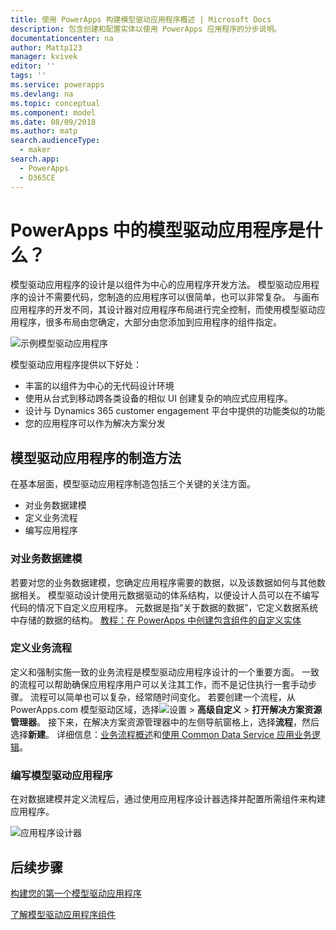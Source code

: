 ```yaml
---
title: 使用 PowerApps 构建模型驱动应用程序概述 | Microsoft Docs
description: 包含创建和配置实体以使用 PowerApps 应用程序的分步说明。
documentationcenter: na
author: Mattp123
manager: kvivek
editor: ''
tags: ''
ms.service: powerapps
ms.devlang: na
ms.topic: conceptual
ms.component: model
ms.date: 08/09/2018
ms.author: matp
search.audienceType:
  - maker
search.app:
  - PowerApps
  - D365CE
---
```

# <a name="what-are-model-driven-apps-in-powerapps"></a>PowerApps 中的模型驱动应用程序是什么？

模型驱动应用程序的设计是以组件为中心的应用程序开发方法。 模型驱动应用程序的设计不需要代码，您制造的应用程序可以很简单，也可以非常复杂。  与画布应用程序的开发不同，其设计器对应用程序布局进行完全控制，而使用模型驱动应用程序，很多布局由您确定，大部分由您添加到应用程序的组件指定。 

![示例模型驱动应用程序](media/model-driven-app-overview/model-app-sample.png)

模型驱动应用程序提供以下好处：
- 丰富的以组件为中心的无代码设计环境 
- 使用从台式到移动跨各类设备的相似 UI 创建复杂的响应式应用程序。
- 设计与 Dynamics 365 customer engagement 平台中提供的功能类似的功能 
- 您的应用程序可以作为解决方案分发
 
## <a name="the-approach-to-model-driven-app-making"></a>模型驱动应用程序的制造方法
在基本层面，模型驱动应用程序制造包括三个关键的关注方面。

- 对业务数据建模 
- 定义业务流程 
- 编写应用程序

### <a name="modeling-business-data"></a>对业务数据建模
若要对您的业务数据建模，您确定应用程序需要的数据，以及该数据如何与其他数据相关。 模型驱动设计使用元数据驱动的体系结构，以便设计人员可以在不编写代码的情况下自定义应用程序。 元数据是指“关于数据的数据”，它定义数据系统中存储的数据的结构。 [教程：在 PowerApps 中创建包含组件的自定义实体](../common-data-service/create-custom-entity.md)

### <a name="defining-business-processes"></a>定义业务流程
定义和强制实施一致的业务流程是模型驱动应用程序设计的一个重要方面。 一致的流程可以帮助确保应用程序用户可以关注其工作，而不是记住执行一套手动步骤。 流程可以简单也可以复杂，经常随时间变化。 若要创建一个流程，从 PowerApps.com 模型驱动区域，选择![设置](media/powerapps-gear.png) > **高级自定义** > **打开解决方案资源管理器**。 接下来，在解决方案资源管理器中的左侧导航窗格上，选择**流程**，然后选择**新建**。 详细信息：[业务流程概述](/flow/business-process-flows-overview)和[使用 Common Data Service 应用业务逻辑](../common-data-service/cds-processes.md)。 

### <a name="composing-the-model-driven-app"></a>编写模型驱动应用程序
在对数据建模并定义流程后，通过使用应用程序设计器选择并配置所需组件来构建应用程序。

![应用程序设计器](media/model-driven-app-overview/app-designer.png)

## <a name="next-steps"></a>后续步骤

[构建您的第一个模型驱动应用程序](build-first-model-driven-app.md)

[了解模型驱动应用程序组件](model-driven-app-components.md)

